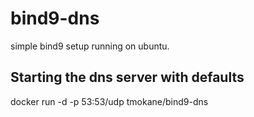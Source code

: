 # bind9-dns
simple bind9 setup running on ubuntu.

## Starting the dns server with defaults
docker run -d -p 53:53/udp tmokane/bind9-dns
